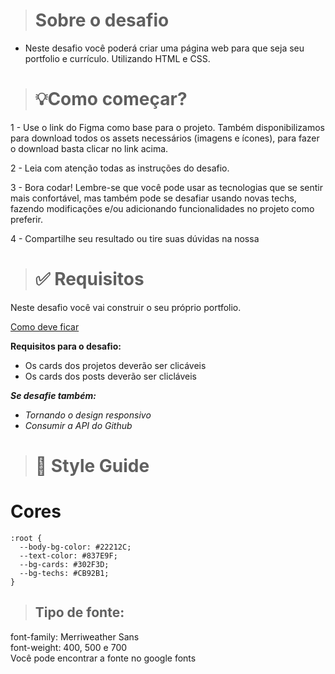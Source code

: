 ># Sobre o desafio
- Neste desafio você poderá criar uma página web para que seja seu portfolio e currículo. Utilizando HTML e CSS.

># 💡Como começar?

1 - Use o link do Figma como base para o projeto. Também disponibilizamos para download todos os assets necessários (imagens e ícones), para fazer o download basta clicar no link acima.

2 - Leia com atenção todas as instruções do desafio.

3 - Bora codar! Lembre-se que você pode usar as tecnologias que se sentir mais confortável, mas também pode se desafiar usando novas techs, fazendo modificações e/ou adicionando funcionalidades no projeto como preferir.

4 - Compartilhe seu resultado ou tire suas dúvidas na nossa

># ✅ **Requisitos**

Neste desafio você vai construir o seu próprio portfolio.

[Como deve ficar](https://efficient-sloth-d85.notion.site/image/https%3A%2F%2Fs3-us-west-2.amazonaws.com%2Fsecure.notion-static.com%2F73cb0051-db6c-4b65-b221-a483e8dc1915%2Fimage1.jpeg?id=e98b71cf-4d53-44c6-b4c2-5f9fc37e54ae&table=block&spaceId=08f749ff-d06d-49a8-a488-9846e081b224&width=2000&userId=&cache=v2)

**Requisitos para o desafio:**

- Os cards dos projetos deverão ser clicáveis
- Os cards dos posts deverão ser clicláveis

***Se desafie também:***

- *Tornando o design responsivo*
- *Consumir a API do Github*

># 🎨 Style Guide
# Cores
````
:root {
  --body-bg-color: #22212C;
  --text-color: #837E9F;
  --bg-cards: #302F3D;
  --bg-techs: #CB92B1;
}
````

>## **Tipo de fonte:**
font-family: Merriweather Sans  
font-weight: 400, 500 e 700  
Você pode encontrar a fonte no google fonts